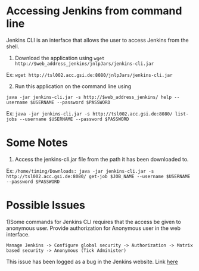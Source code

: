 # Accessing Jenkins from command line

Jenkins CLI is an interface that allows the user to access Jenkins from the shell. 

1) Download the application using `wget http://$web_address_jenkins/jnlpJars/jenkins-cli.jar`

Ex: `wget http://tsl002.acc.gsi.de:8080/jnlpJars/jenkins-cli.jar`

2) Run this application on the command line using

`java -jar jenkins-cli.jar -s http://$web_address_jenkins/ help --username $USERNAME --password $PASSWORD`

Ex: `java -jar jenkins-cli.jar -s http://tsl002.acc.gsi.de:8080/ list-jobs --username $USERNAME --password $PASSWORD`


# Some Notes

1) Access the jenkins-cli.jar file from the path it has been downloaded to.

Ex: `/home/timing/Downloads: java -jar jenkins-cli.jar -s http://tsl002.acc.gsi.de:8080/ get-job $JOB_NAME --username $USERNAME --password $PASSWORD`

# Possible Issues

1)Some commands for Jenkins CLI requires that the access be given to anonymous user. Provide authorization for Anonymous user in the web interface.

`Manage Jenkins -> Configure global security -> Authorization -> Matrix based security -> Anonymous (Tick Administer)`

This issue has been logged as a bug in the Jenkins website. Link [here](https://issues.jenkins-ci.org/browse/JENKINS-12543)
